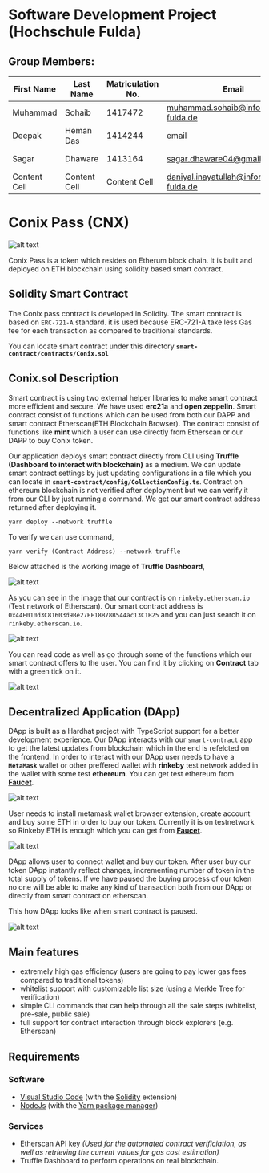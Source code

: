 # Software Development Project (Hochschule Fulda)

## **Group Members:**

| First Name   | Last Name    | Matriculation No. | Email        | Role         |
| ------------ | ------------ | ----------------- | ------------ | ------------ |
| Muhammad     | Sohaib       | 1417472           | muhammad.sohaib@informatik.hs-fulda.de      | Team Lead    |
| Deepak | Heman Das |   1414244    |  email  | Group Member |
| Sagar | Dhaware | 1413164      | sagar.dhaware04@gmail.com | Group Member |
| Content Cell | Content Cell | Content Cell      | daniyal.inayatullah@informatik.hs-fulda.de | Group Member |

# Conix Pass (CNX)

![alt text](https://i.ibb.co/tmKVG0f/conix-pass.png)

Conix Pass is a token which resides on Etherum block chain. It is built and deployed on ETH blockchain using solidity based smart contract.

## **Solidity Smart Contract**

The Conix pass contract is developed in Solidity. The smart contract is based on `ERC-721-A` standard. it is used because ERC-721-A take less
Gas fee for each transaction as compared to traditional standards.

You can locate smart contract under this directory **`smart-contract/contracts/Conix.sol`**

## **Conix.sol Description**

Smart contract is using two external helper libraries to make smart contract more efficient and secure. We have used **erc21a** and **open zeppelin**.
Smart contract consist of functions which can be used from both our DAPP and smart contract Etherscan(ETH Blockchain Browser).
The contract consist of functions like **mint** which a user can use directly from Etherscan or our DAPP to buy Conix token.

Our application deploys smart contract directly from CLI using **Truffle (Dashboard to interact with blockchain)** as a medium. We can update smart contract
settings by just updating configurations in a file which you can locate in **`smart-contract/config/CollectionConfig.ts`**. Contract on ethereum blockchain is not verified after deployment but we can verify it from our CLI by just running a command. We get our smart contract address returned after deploying it.

`yarn deploy --network truffle`

To verify we can use command,

`yarn verify (Contract Address) --network truffle`

Below attached is the working image of **Truffle Dashboard**,

![alt text](https://i.ibb.co/GsGp801/truffle.png)

As you can see in the image that our contract is on `rinkeby.etherscan.io` (Test network of Etherscan). Our smart contract address is `0x44E010d3C81603d9Be27EF18B78B544ac13C1B25` and you can just search it on `rinkeby.etherscan.io`.

![alt text](https://i.ibb.co/KWyx79h/conix-contract.png)

You can read code as well as go through some of the functions which our smart contract offers to the user. You can find it by clicking on **Contract** tab with a green tick on it.

![alt text](https://i.ibb.co/HKNPK03/read-code.png)

## **Decentralized Application (DApp)**

DApp is built as a Hardhat project with TypeScript support for a better development experience. Our DApp interacts with our `smart-contract` app to get the latest updates from blockchain
which in the end is refelcted on the frontend. In order to interact with our DApp user needs to have a **`MetaMask`** wallet or other preffered wallet with **rinkeby** test network added in
the wallet with some test **ethereum**. You can get test ethereum from **[Faucet](https://rinkebyfaucet.com/)**.

![alt text](https://i.ibb.co/NpvpZYz/dapp.png)

User needs to install metamask wallet browser extension, create account and buy some ETH in order to buy our token. Currently it is on testnetwork so Rinkeby ETH is enough which you can get from **[Faucet](https://rinkebyfaucet.com/)**.

![alt text](https://i.ibb.co/fNDTp74/metamask.png)

DApp allows user to connect wallet and buy our token. After user buy our token DApp instantly reflect changes, incrementing number of token in the total supply of tokens. If we have paused the buying process of our token no one will be able to make any kind of transaction both from our DApp or directly from smart contract on etherscan.

This how DApp looks like when smart contract is paused.

![alt text](https://i.ibb.co/r40tnsv/dapp-closed.png)

## Main features

- extremely high gas efficiency (users are going to pay lower gas fees compared to traditional tokens)
- whitelist support with customizable list size (using a Merkle Tree for verification)
- simple CLI commands that can help through all the sale steps (whitelist, pre-sale, public sale)
- full support for contract interaction through block explorers (e.g. Etherscan)

## Requirements

### Software

- [Visual Studio Code](https://code.visualstudio.com/) (with the [Solidity](https://marketplace.visualstudio.com/items?itemName=JuanBlanco.solidity) extension)
- [NodeJs](https://nodejs.org/) (with the [Yarn package manager](https://yarnpkg.com/getting-started/install))

### Services

- Etherscan API key _(Used for the automated contract verificiation, as well as retrieving the current values for gas cost estimation)_
- Truffle Dashboard to perform operations on real blockchain.
